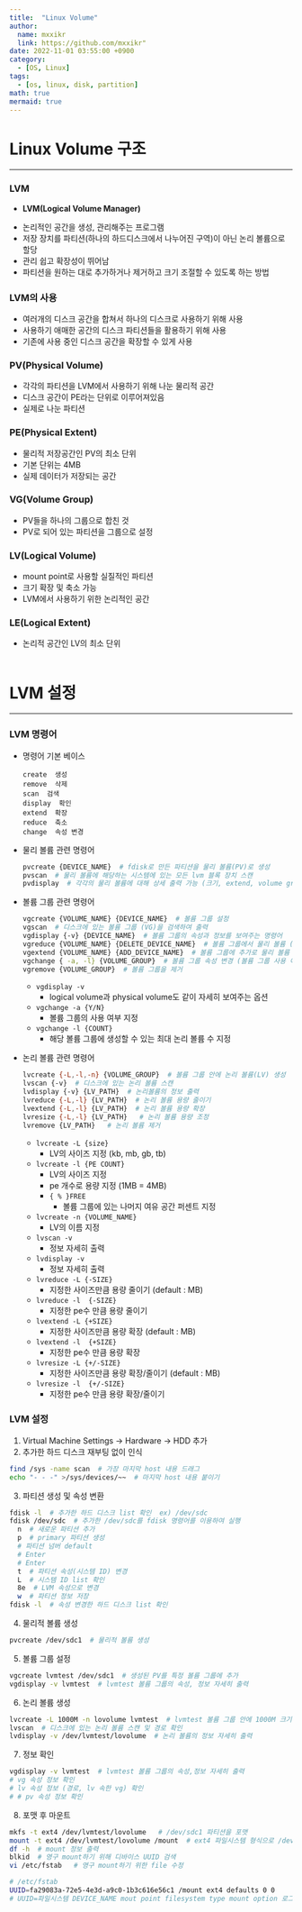 ```yaml
---
title:  "Linux Volume"
author:
  name: mxxikr
  link: https://github.com/mxxikr"
date: 2022-11-01 03:55:00 +0900
category:
  - [OS, Linux]
tags:
  - [os, linux, disk, partition]
math: true
mermaid: true
---
```

# Linux Volume 구조
---
### **LVM**
* **LVM(Logical Volume Manager)**  
- 논리적인 공간을 생성, 관리해주는 프로그램
- 저장 장치를 파티션(하나의 하드디스크에서 나누어진 구역)이 아닌 논리 볼륨으로 할당
- 관리 쉽고 확장성이 뛰어남
- 파티션을 원하는 대로 추가하거나 제거하고 크기 조절할 수 있도록 하는 방법

### **LVM의 사용**
- 여러개의 디스크 공간을 합쳐서 하나의 디스크로 사용하기 위해 사용
- 사용하기 애매한 공간의 디스크 파티션들을 활용하기 위해 사용
- 기존에 사용 중인 디스크 공간을 확장할 수 있게 사용

### **PV(Physical Volume)**
- 각각의 파티션을 LVM에서 사용하기 위해 나눈 물리적 공간
- 디스크 공간이 PE라는 단위로 이루어져있음
- 실제로 나눈 파티션

### **PE(Physical Extent)**
- 물리적 저장공간인 PV의 최소 단위
- 기본 단위는 4MB
- 실제 데이터가 저장되는 공간

### **VG(Volume Group)**
- PV들을 하나의 그룹으로 합친 것
- PV로 되어 있는 파티션을 그룹으로 설정

### **LV(Logical Volume)**
- mount point로 사용할 실질적인 파티션
- 크기 확장 및 축소 가능
- LVM에서 사용하기 위한 논리적인 공간

### **LE(Logical Extent)**
- 논리적 공간인 LV의 최소 단위
<br/><br/>

# LVM 설정
---
### **LVM 명령어**
* 명령어 기본 베이스
  ```plaintext
  create  생성
  remove  삭제
  scan  검색
  display  확인
  extend  확장
  reduce  축소
  change  속성 변경
  ```  

* 물리 볼륨 관련 명령어
  ```bash
  pvcreate {DEVICE_NAME}  # fdisk로 만든 파티션을 물리 볼륨(PV)로 생성
  pvscan  # 물리 볼륨에 해당하는 시스템에 있는 모든 lvm 블록 장치 스캔
  pvdisplay  # 각각의 물리 볼륨에 대해 상세 출력 가능 (크기, extend, volume group)
  ```    

* 볼륨 그룹 관련 명령어   
  ```bash
  vgcreate {VOLUME_NAME} {DEVICE_NAME}  # 볼륨 그룹 설정
  vgscan  # 디스크에 있는 볼륨 그룹 (VG)을 검색하여 출력
  vgdisplay {-v} {DEVICE_NAME}  # 볼륨 그룹의 속성과 정보를 보여주는 명령어
  vgreduce {VOLUME_NAME} {DELETE_DEVICE_NAME}  # 볼륨 그룹에서 물리 볼륨 (장치) 삭제
  vgextend {VOLUME_NAME} {ADD_DEVICE_NAME}  # 볼륨 그룹에 추가로 물리 볼륨 추가
  vgchange { -a, -l} {VOLUME_GROUP}  # 볼륨 그룹 속성 변경 (볼륨 그룹 사용 여부, 최대 LV갯수) 
  vgremove {VOLUME_GROUP}  # 볼륨 그룹을 제거
  ```
  * `vgdisplay -v`
    * logical volume과 physical volume도 같이 자세히 보여주는 옵션
  * `vgchange -a {Y/N}`
    * 볼륨 그룹의 사용 여부 지정
  * `vgchange -l​ {COUNT}`
    * 해당 볼륨 그룹에 생성할 수 있는 최대 논리 볼륨 수 지정  

* 논리 볼륨 관련 명령어
  ```bash
  lvcreate {-L,-l,-n} {VOLUME_GROUP}  # 볼륨 그룹 안에 논리 볼륨(LV) 생성
  lvscan {-v}  # 디스크에 있는 논리 볼륨 스캔
  lvdisplay {-v} {LV_PATH}  # 논리볼륨의 정보 출력
  lvreduce {-L,-l} {LV_PATH}  # 논리 볼륨 용량 줄이기
  lvextend {-L,-l} {LV_PATH}  # 논리 볼륨 용량 확장
  lvresize {-L,-l} {LV_PATH}   # 논리 볼륨 용량 조정
  lvremove {LV_PATH}   # 논리 볼륨 제거
  ```  
  * `lvcreate -L {size}`
    * LV의 사이즈 지정 (kb, mb, gb, tb)
  * `lvcreate -l {PE COUNT}`
    * LV의 사이즈 지정
    * pe 개수로 용량 지정 (1MB = 4MB) 
    * `{ % }FREE`
      * 볼륨 그룹에 있는 나머지 여유 공간 퍼센트 지정
  * `lvcreate -n {VOLUME_NAME}`
    * LV의 이름 지정
  * `lvscan -v`
    * 정보 자세히 출력  
  * `lvdisplay -v`
    * 정보 자세히 출력
  * `lvreduce -L {-SIZE}`
    * 지정한 사이즈만큼 용량 줄이기 (default : MB)
  * `lvreduce -l  {-SIZE}`
    * 지정한 pe수 만큼 용량 줄이기
  * `lvextend -L {+SIZE}`
    * 지정한 사이즈만큼 용량 확장 (default : MB)
  * `lvextend -l  {+SIZE}`
    * 지정한 pe수 만큼 용량 확장
  * `lvresize -L {+/-SIZE}`
    * 지정한 사이즈만큼 용량 확장/줄이기 (default : MB)
  * `lvresize -l  {+/-SIZE}`
    * 지정한 pe수 만큼 용량 확장/줄이기  

### **LVM 설정**
1. Virtual Machine Settings → Hardware → HDD 추가
2. 추가한 하드 디스크 재부팅 없이 인식
  ```bash
  find /sys -name scan  # 가장 마지막 host 내용 드래그 
  echo "- - -" >/sys/devices/~~  # 마지막 host 내용 붙이기
  ```
3. 파티션 생성 및 속성 변환
  ```bash
  fdisk -l  # 추가한 하드 디스크 list 확인  ex) /dev/sdc
  fdisk /dev/sdc  # 추가한 /dev/sdc를 fdisk 명령어를 이용하여 실행
    n  # 새로운 파티션 추가
    p  # primary 파티션 생성
    # 파티션 넘버 default
    # Enter
    # Enter
    t  # 파티션 속성(시스템 ID) 변경
    L  # 시스템 ID list 확인
    8e  # LVM 속성으로 변경
    w  # 파티션 정보 저장
  fdisk -l  # 속성 변경한 하드 디스크 list 확인
  ```
4. 물리적 볼륨 생성
  ```bash
  pvcreate /dev/sdc1  # 물리적 볼륨 생성
  ```
5. 볼륨 그룹 설정
  ```bash
  vgcreate lvmtest /dev/sdc1  # 생성된 PV를 특정 볼륨 그룹에 추가
  vgdisplay -v lvmtest  # lvmtest 볼륨 그룹의 속성, 정보 자세히 출력
  ```
6. 논리 볼륨 생성
  ```bash
  lvcreate -L 1000M -n lovolume lvmtest  # lvmtest 볼륨 그룹 안에 1000M 크기의 lovolume 논리 볼륨 생성
  lvscan  # 디스크에 있는 논리 볼륨 스캔 및 경로 확인
  lvdisplay -v /dev/lvmtest/lovolume  # 논리 볼륨의 정보 자세히 출력 
  ```
7. 정보 확인
  ```bash
  vgdisplay -v lvmtest  # lvmtest 볼륨 그룹의 속성,정보 자세히 출력
  # vg 속성 정보 확인
  # lv 속성 정보 (경로, lv 속한 vg) 확인
  # # pv 속성 정보 확인
  ```
8. 포맷 후 마운트
  ```bash
  mkfs -t ext4 /dev/lvmtest/lovolume   # /dev/sdc1 파티션을 포맷
  mount -t ext4 /dev/lvmtest/lovolume /mount  # ext4 파일시스템 형식으로 /dev/lvmtest/lovolume을 /mount 디렉토리에 mount
  df -h  # mount 정보 출력
  blkid  # 영구 mount하기 위해 디바이스 UUID 검색
  vi /etc/fstab   # 영구 mount하기 위한 file 수정
  ```  
  ```bash
  # /etc/fstab
  UUID=fa29083a-72e5-4e3d-a9c0-1b3c616e56c1 /mount ext4 defaults 0 0
  # UUID=파일시스템 DEVICE_NAME mout point filesystem type mount option 로그기록여부 오류체크
  ```